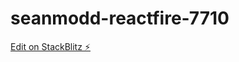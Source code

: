 # seanmodd-reactfire-7710

[Edit on StackBlitz ⚡️](https://stackblitz.com/edit/seanmodd-reactfire-7710)